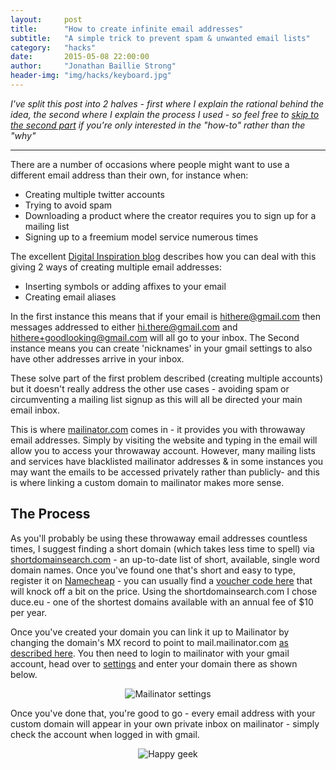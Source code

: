 ```yaml
---
layout:     post
title:      "How to create infinite email addresses"
subtitle:   "A simple trick to prevent spam & unwanted email lists"
category:	"hacks"
date:       2015-05-08 22:00:00
author:     "Jonathan Baillie Strong"
header-img: "img/hacks/keyboard.jpg"
---
```


*I've split this post into 2 halves - first where I explain the rational behind the idea, the second where I explain the process I used - so feel free to <a href="#process">skip to the second part</a> if you're only interested in the "how-to" rather than the "why"*

___

There are a number of occasions where people might want to use a different email address than their own, for instance when:

- Creating multiple twitter accounts
- Trying to avoid spam
- Downloading a product where the creator requires you to sign up for a mailing list
- Signing up to a freemium model service numerous times

The excellent <a href="http://www.labnol.org/internet/multiple-email-addresses-in-gmail/17426/" target="blank">Digital Inspiration blog</a> describes how you can deal with this giving 2 ways of creating multiple email addresses: 

* Inserting symbols or adding affixes to your email
* Creating email aliases

In the first instance this means that if your email is hithere@gmail.com then messages addressed to either hi.there@gmail.com and hithere+goodlooking@gmail.com will all go to your inbox. The Second instance means you can create 'nicknames' in your gmail settings to also have other addresses arrive in your inbox.

These solve part of the first problem described (creating multiple accounts) but it doesn't really address the other use cases - avoiding spam or circumventing a mailing list signup as this will all be directed your main email inbox.

This is where <a href="mailinator.com">mailinator.com</a> comes in - it provides you with throwaway email addresses. Simply by visiting the website and typing in the email will allow you to access your throwaway account. However, many mailing lists and services have blacklisted mailinator addresses & in some instances you may want the emails to be accessed privately rather than publicly- and this is where linking a custom domain to mailinator makes more sense.

<div id="process">
<h2>The Process</h2>
</div>
As you'll probably be using these throwaway email addresses countless times, I suggest finding a short domain (which takes less time to spell) via <a href="http://shortdomainsearch.com/" target="blank">shortdomainsearch.com</a> - an up-to-date list of short, available, single word domain names. Once you've found one that's short and easy to type, register it on <a href="http://www.namecheap.com/?aff=53407" target="blank">Namecheap</a> - you can usually find a <a href="https://www.namecheap.com/promos/coupons.aspx">voucher code here</a> that will knock off a bit on the price. Using the shortdomainsearch.com I chose duce.eu - one of the shortest domains available with an annual fee of $10 per year.

Once you've created your domain you can link it up to Mailinator by changing the domain's MX record to point to mail.mailinator.com <a href="https://www.namecheap.com/support/knowledgebase/article.aspx/322/78/how-can-i-setup-mx-record-for-my-domain" target="blank">as described here</a>.
You then need to login to mailinator with your gmail account, head over to <a href="https://www.mailinator.com/settings.jsp" target="blank">settings</a> and enter your domain there as shown below.


<div align="center">
    <img src="{{ site.baseurl }}/img/hacks/mailinator-settings.png" alt="Mailinator settings">
</div>

Once you've done that, you're good to go - every email address with your custom domain will appear in your own private inbox on mailinator - simply check the account when logged in with gmail.

<div align="center">
    <img src="{{ site.baseurl }}/img/hacks/pressing-something.gif" alt="Happy geek">
</div>